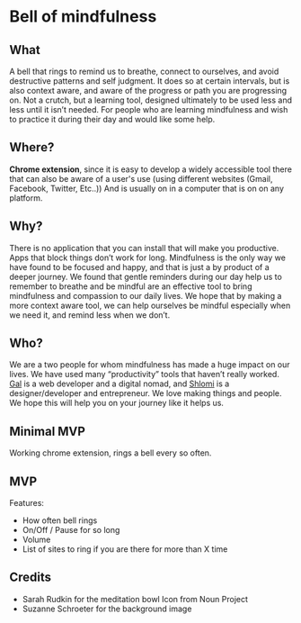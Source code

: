 # Bell of mindfulness

## What
A bell that rings to remind us to breathe, connect to ourselves, and avoid destructive patterns and self judgment. It does so at certain intervals, but is also context aware, and aware of the progress or path you are progressing on. Not a crutch, but a learning tool, designed ultimately to be used less and less until it isn’t needed. For people who are learning mindfulness and wish to practice it during their day and would like some help.

## Where?
**Chrome extension**, since it is easy to develop a widely accessible tool there that can also be aware of a user's use (using different websites (Gmail, Facebook, Twitter, Etc..)) And is usually on in a computer that is on on any platform.

## Why?
There is no application that you can install that will make you productive. Apps that block things don’t work for long. Mindfulness is the only way we have found to be focused and happy, and that is just a by product of a deeper journey. We found that gentle reminders during our day help us to remember to breathe and be mindful are an effective tool to bring mindfulness and compassion to our daily lives. We hope that by making a more context aware tool, we can help ourselves be mindful especially when we need it, and remind less when we don’t.

## Who?
We are a two people for whom mindfulness has made a huge impact on our lives. We have used many “productivity” tools that haven’t really worked. [Gal](http://galbracha.com) is a web developer and a digital nomad, and [Shlomi](http://shlomimir.com/) is a designer/developer and entrepreneur. We love making things and people. We hope this will help you on your journey like it helps us.

## Minimal MVP
Working chrome extension, rings a bell every so often.

## MVP
Features:
* How often bell rings
* On/Off / Pause for so long
* Volume
* List of sites to ring if you are there for more than X time

## Credits
* Sarah Rudkin for the meditation bowl Icon from Noun Project
* Suzanne Schroeter for the background image
